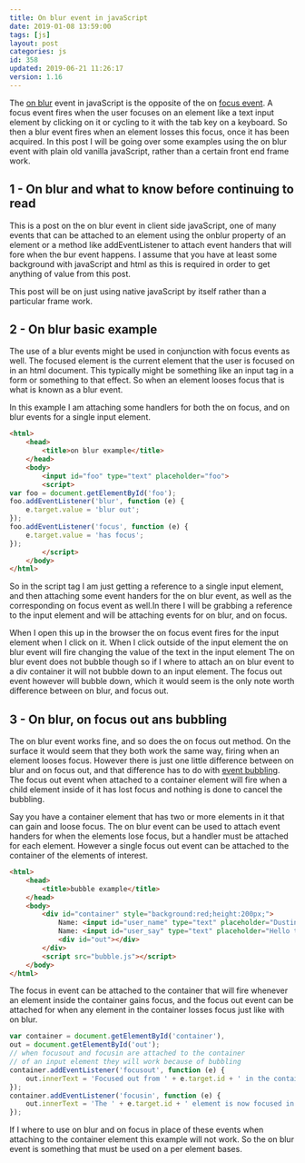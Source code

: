 ```yaml
---
title: On blur event in javaScript
date: 2019-01-08 13:59:00
tags: [js]
layout: post
categories: js
id: 358
updated: 2019-06-21 11:26:17
version: 1.16
---
```


The [on blur](https://developer.mozilla.org/en-US/docs/Web/API/GlobalEventHandlers/onblur) event in javaScript is the opposite of the on [focus event](/2019/01/05/js-onfocus/). A focus event fires when the user focuses on an element like a text input element by clicking on it or cycling to it with the tab key on a keyboard. So then a blur event fires when an element losses this focus, once it has been acquired. In this post I will be going over some examples using the on blur event with plain old vanilla javaScript, rather than a certain front end frame work.

<!-- more -->

## 1 - On blur and what to know before continuing to read

This is a post on the on blur event in client side javaScript, one of many events that can be attached to an element using the onblur property of an element or a method like addEventListener to attach event handers that will fore when the bur event happens. I assume that you have at least some background with javaScript and html as this is required in order to get anything of value from this post.

This post will be on just using native javaScript by itself rather than a particular frame work.

## 2 - On blur basic example

The use of a blur events might be used in conjunction with focus events as well. The focused element is the current element that the user is focused on in an html document. This typically might be something like an input tag in a form or something to that effect. So when an element looses focus that is what is known as a blur event.

In this example I am attaching some handlers for both the on focus, and on blur events for a single input element.

```html
<html>
    <head>
        <title>on blur example</title>
    </head>
    <body>
        <input id="foo" type="text" placeholder="foo">
        <script>
var foo = document.getElementById('foo');
foo.addEventListener('blur', function (e) {
    e.target.value = 'blur out';
});
foo.addEventListener('focus', function (e) {
    e.target.value = 'has focus';
});
        </script>
    </body>
</html>
```

So in the script tag I am just getting a reference to a single input element, and then attaching some event handers for the on blur event, as well as the corresponding on focus event as well.In there I will be grabbing a reference to the input element and will be attaching events for on blur, and on focus.

When I open this up in the browser the on focus event fires for the input element when I click on it. When I click outside of the input element the on blur event will fire changing the value of the text in the input element  The on blur event does not bubble though so if I where to attach an on blur event to a div container it will not bubble down to an input element. The focus out event however will bubble down, which it would seem is the only note worth difference between on blur, and focus out.

## 3 - On blur, on focus out ans bubbling

The on blur event works fine, and so does the on focus out method. On the surface it would seem that they both work the same way, firing when an element looses focus. However there is just one little difference between on blur and on focus out, and that difference has to do with [event bubbling](https://developer.mozilla.org/en-US/docs/Learn/JavaScript/Building_blocks/Events#Event_bubbling_and_capture). The focus out event when attached to a container element will fire when a child element inside of it has lost focus and nothing is done to cancel the bubbling.

Say you have a container element that has two or more elements in it that can gain and loose focus. The on blur event can be used to attach event handers for when the elements lose focus, but a handler must be attached for each element. However a single focus out event can be attached to the container of the elements of interest.

```html
<html>
    <head>
        <title>bubble example</title>
    </head>
    <body>
        <div id="container" style="background:red;height:200px;">
            Name: <input id="user_name" type="text" placeholder="Dustin">
            Name: <input id="user_say" type="text" placeholder="Hello there">
            <div id="out"></div>
        </div>
        <script src="bubble.js"></script>
    </body>
</html>
```

The focus in event can be attached to the container that will fire whenever an element inside the container gains focus, and the focus out event can be attached for when any element in the container losses focus just like with on blur.

```js
var container = document.getElementById('container'),
out = document.getElementById('out');
// when focusout and focusin are attached to the container
// of an input element they will work because of bubbling
container.addEventListener('focusout', function (e) {
    out.innerText = 'Focused out from ' + e.target.id + ' in the container';
});
container.addEventListener('focusin', function (e) {
    out.innerText = 'The ' + e.target.id + ' element is now focused in the container.';
});
```

If I where to use on blur and on focus in place of these events when attaching to the container element this example will not work. So the on blur event is something that must be used on a per element bases.